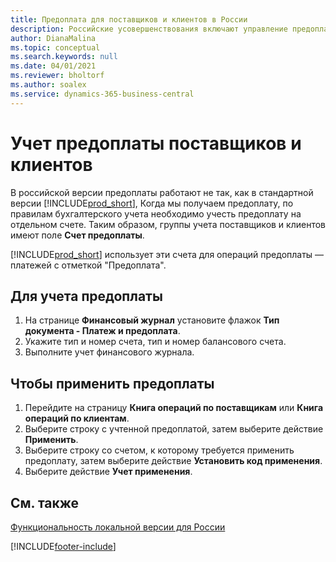 ```yaml
---
title: Предоплата для поставщиков и клиентов в России
description: Российские усовершенствования включают управление предоплатой поставщиков и клиентов.
author: DianaMalina
ms.topic: conceptual
ms.search.keywords: null
ms.date: 04/01/2021
ms.reviewer: bholtorf
ms.author: soalex
ms.service: dynamics-365-business-central
---
```


# Учет предоплаты поставщиков и клиентов

В российской версии предоплаты работают не так, как в стандартной версии [!INCLUDE[prod_short](../../includes/prod_short.md)], Когда мы получаем предоплату, по правилам бухгалтерского учета необходимо учесть предоплату на отдельном счете. Таким образом, группы учета поставщиков и клиентов имеют поле **Счет предоплаты**.

[!INCLUDE[prod_short](../../includes/prod_short.md)] использует эти счета для операций предоплаты — платежей с отметкой "Предоплата".

## Для учета предоплаты

1. На странице **Финансовый журнал** установите флажок **Тип документа - Платеж и предоплата**.
2. Укажите тип и номер счета, тип и номер балансового счета.
3. Выполните учет финансового журнала.

## Чтобы применить предоплаты

1. Перейдите на страницу **Книга операций по поставщикам** или **Книга операций по клиентам**.
2. Выберите строку с учтенной предоплатой, затем выберите действие **Применить**.
4. Выберите строку со счетом, к которому требуется применить предоплату, затем выберите действие **Установить код применения**.
6. Выберите действие **Учет применения**.

## См. также

[Функциональность локальной версии для России](russia-local-functionality.md)  


[!INCLUDE[footer-include](../../includes/footer-banner.md)]